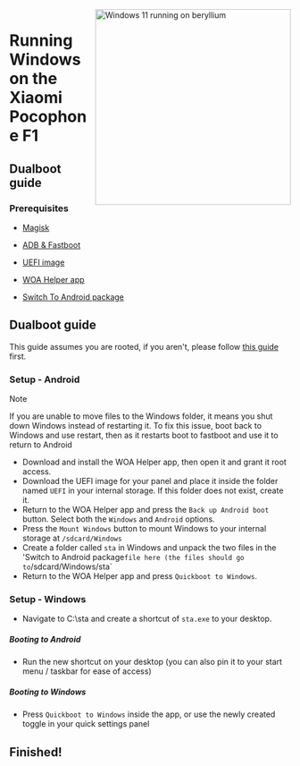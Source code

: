 <img align="right" src="https://github.com/n00b69/woaberyllium/blob/main/beryllium.png" width="350" alt="Windows 11 running on beryllium">


# Running Windows on the Xiaomi Pocophone F1

## Dualboot guide

### Prerequisites
- [Magisk](https://github.com/topjohnwu/Magisk/releases/latest)

- [ADB & Fastboot](https://developer.android.com/studio/releases/platform-tools)

- [UEFI image](https://github.com/n00b69/woaberyllium/releases/tag/UEFI)

- [WOA Helper app](https://github.com/n00b69/woaberyllium/releases/download/Dualboot/woahelper.apk)

- [Switch To Android package](https://github.com/n00b69/woaberyllium/releases/download/Dualboot/beryllium-sta.zip)


## Dualboot guide

This guide assumes you are rooted, if you aren't, please follow [this guide](root.md) first.

### Setup - Android
> [!NOTE]
> If you are unable to move files to the Windows folder, it means you shut down Windows instead of restarting it. To fix this issue, boot back to Windows and use restart, then as it restarts boot to fastboot and use it to return to Android

- Download and install the WOA Helper app, then open it and grant it root access.
- Download the UEFI image for your panel and place it inside the folder named `UEFI` in your internal storage. If this folder does not exist, create it.
- Return to the WOA Helper app and press the `Back up Android boot` button. Select both the `Windows` and `Android` options.
- Press the `Mount Windows` button to mount Windows to your internal storage at `/sdcard/Windows`
- Create a folder called `sta` in Windows and unpack the two files in the 'Switch to Android package` file here (the files should go to `/sdcard/Windows/sta`
- Return to the WOA Helper app and press `Quickboot to Windows`.

### Setup - Windows
- Navigate to C:\sta and create a shortcut of `sta.exe` to your desktop.

##### Booting to Android
  - Run the new shortcut on your desktop (you can also pin it to your start menu / taskbar for ease of access)

##### Booting to Windows
  - Press `Quickboot to Windows` inside the app, or use the newly created toggle in your quick settings panel
  
## Finished!








